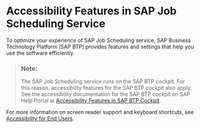 <!-- loio12aa90f03da2489d8641384693c934ac -->

# Accessibility Features in SAP Job Scheduling Service

To optimize your experience of SAP Job Scheduling service, SAP Business Technology Platform \(SAP BTP\) provides features and settings that help you use the software efficiently.



> ### Note:  
> The SAP Job Scheduling service runs on the SAP BTP cockpit. For this reason, accessibility features for the SAP BTP cockpit also apply. See the accessibility documentation for the SAP BTP cockpit on SAP Help Portal at [Accessibility Features in SAP BTP Cockpit](https://help.sap.com/docs/BTP/65de2977205c403bbc107264b8eccf4b/8153bc43bc7d44009549b375ed5c9632.html).

For more information on screen reader support and keyboard shortcuts, see [Accessibility for End Users](https://help.sap.com/docs/SAPUI5/bc5a64aac808463baa95b4230f221716/f562835d0b4e44129aa24a17551a0baa.html).

